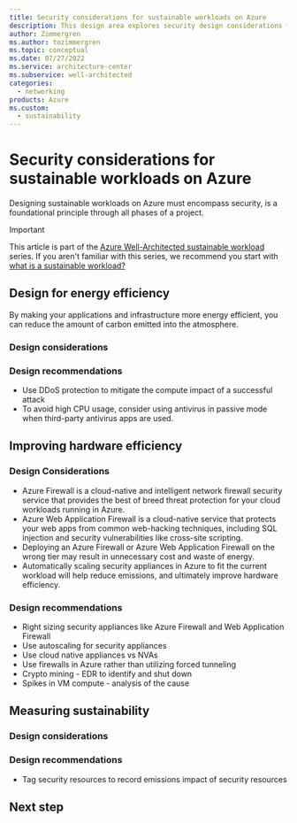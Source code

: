 ```yaml
---
title: Security considerations for sustainable workloads on Azure
description: This design area explores security design considerations for sustainable workloads on Azure.
author: Zimmergren
ms.author: tozimmergren
ms.topic: conceptual
ms.date: 07/27/2022
ms.service: architecture-center
ms.subservice: well-architected
categories: 
  - networking
products: Azure
ms.custom:
  - sustainability
---
```


# Security considerations for sustainable workloads on Azure

Designing sustainable workloads on Azure must encompass security, is a foundational principle through all phases of a project.

> [!IMPORTANT]
> This article is part of the [Azure Well-Architected sustainable workload](index.yml) series. If you aren't familiar with this series, we recommend you start with [what is a sustainable workload?](sustainability-get-started.md#what-is-a-sustainable-workload)

## Design for energy efficiency

By making your applications and infrastructure more energy efficient, you can reduce the amount of carbon emitted into the atmosphere.

### Design considerations

### Design recommendations

- Use DDoS protection to mitigate the compute impact of a successful attack
- To avoid high CPU usage, consider using antivirus in passive mode when third-party antivirus apps are used.

## Improving hardware efficiency

### Design Considerations

- Azure Firewall is a cloud-native and intelligent network firewall security service that provides the best of breed threat protection for your cloud workloads running in Azure.
- Azure Web Application Firewall is a cloud-native service that protects your web apps from common web-hacking techniques, including SQL injection and security vulnerabilities like cross-site scripting.
- Deploying an Azure Firewall or Azure Web Application Firewall on the wrong tier may result in unnecessary cost and waste of energy.
- Automatically scaling security appliances in Azure to fit the current workload will help reduce emissions, and ultimately improve hardware efficiency.

### Design recommendations

- Right sizing security appliances like Azure Firewall and Web Application Firewall
- Use autoscaling for security appliances
- Use cloud native appliances vs NVAs
- Use firewalls in Azure rather than utilizing forced tunneling
- Crypto mining - EDR to identify and shut down
- Spikes in VM compute - analysis of the cause

## Measuring sustainability

### Design considerations

### Design recommendations

- Tag security resources to record emissions impact of security resources

## Next step
